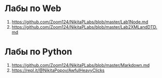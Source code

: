 # Лабы по Web
1. https://github.com/Zoom124/NikitaPLabs/blob/master/Lab1Node.md
2. https://github.com/Zoom124/NikitaPLabs/blob/master/Lab2XMLandDTD.md
# Лабы по Python
1. https://github.com/Zoom124/NikitaPLabs/blob/master/Markdown.md
2. https://repl.it/@NikitaPopov/AwfulHeavyClicks
